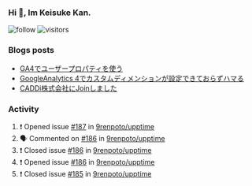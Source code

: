 ### Hi 👋, Im Keisuke Kan.

<!--
**9renpoto/9renpoto** is a ✨ _special_ ✨ repository because its `README.md` (this file) appears on your GitHub profile.

Here are some ideas to get you started:

- 🔭 I’m currently working on ...
- 🌱 I’m currently learning ...
- 👯 I’m looking to collaborate on ...
- 🤔 I’m looking for help with ...
- 💬 Ask me about ...
- 📫 How to reach me: ...
- 😄 Pronouns: ...
- ⚡ Fun fact: ...
-->

![follow](https://img.shields.io/github/followers/9renpoto?label=Follow&style=social)
![visitors](https://komarev.com/ghpvc/?username=9renpoto&label=Profile%20views&color=0e75b6&style=flat)

### Blogs posts

<!-- BLOG-POST-LIST:START -->
- [GA4でユーザープロパティを使う](https://9renpoto.dev/2021/02/21/google-analytics-4-user-properties/)
- [GoogleAnalytics 4でカスタムディメンションが設定できておらずハマる](https://9renpoto.dev/2021/02/13/google-analytics-4/)
- [CADDi株式会社にJoinしました](https://9renpoto.dev/2020/12/05/join/)
<!-- BLOG-POST-LIST:END -->

### Activity

<!--START_SECTION:activity-->
1. ❗️ Opened issue [#187](https://github.com/9renpoto/upptime/issues/187) in [9renpoto/upptime](https://github.com/9renpoto/upptime)
2. 🗣 Commented on [#186](https://github.com/9renpoto/upptime/issues/186) in [9renpoto/upptime](https://github.com/9renpoto/upptime)
3. ❗️ Closed issue [#186](https://github.com/9renpoto/upptime/issues/186) in [9renpoto/upptime](https://github.com/9renpoto/upptime)
4. ❗️ Opened issue [#186](https://github.com/9renpoto/upptime/issues/186) in [9renpoto/upptime](https://github.com/9renpoto/upptime)
5. ❗️ Closed issue [#185](https://github.com/9renpoto/upptime/issues/185) in [9renpoto/upptime](https://github.com/9renpoto/upptime)
<!--END_SECTION:activity-->

<!--START_SECTION:waka-->
<!--END_SECTION:waka-->